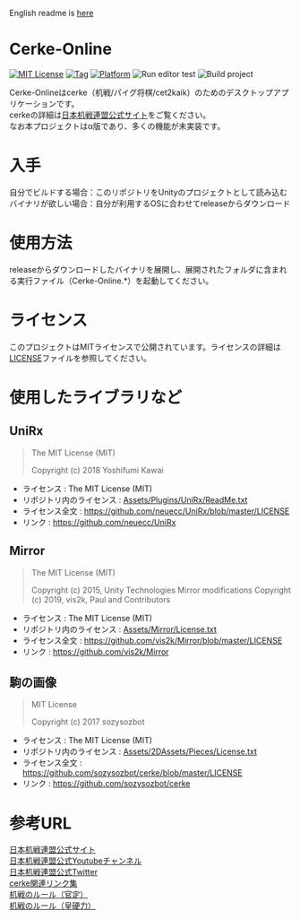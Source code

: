 English readme is [here](README.en.md)

# Cerke-Online
[![MIT License](https://img.shields.io/github/license/azarashi2931/Cerke-Online)](LICENSE)
[![Tag](https://img.shields.io/github/v/tag/azarashi2931/Cerke-Online)](../../releases)
[![Platform](https://img.shields.io/badge/platform-win--32%20|%20win--64%20|%20linux--64%20|%20osx--64-brightgreen)](LICENSE)
![Run editor test](https://github.com/azarashi2931/Cerke-Online/workflows/Run%20editor%20test/badge.svg?branch=master)
![Build project](https://github.com/azarashi2931/Cerke-Online/workflows/Build%20project/badge.svg?branch=master)
  
Cerke-Onlineはcerke（机戦/パイグ将棋/cet2kaik）のためのデスクトップアプリケーションです。  
cerkeの詳細は[日本机戦連盟公式サイト](https://sites.google.com/view/cet2kaik/トップページ?authuser=0)をご覧ください。  
なお本プロジェクトはα版であり、多くの機能が未実装です。


# 入手
自分でビルドする場合：このリポジトリをUnityのプロジェクトとして読み込む  
バイナリが欲しい場合：自分が利用するOSに合わせてreleaseからダウンロード  

# 使用方法
releaseからダウンロードしたバイナリを展開し、展開されたフォルダに含まれる実行ファイル（Cerke-Online.*）を起動してください。  

# ライセンス
このプロジェクトはMITライセンスで公開されています。ライセンスの詳細は[LICENSE](LICENSE)ファイルを参照してください。

# 使用したライブラリなど
## UniRx
>The MIT License (MIT)
>
>Copyright (c) 2018 Yoshifumi Kawai
+ ライセンス : The MIT License (MIT)
+ リポジトリ内のライセンス : [Assets/Plugins/UniRx/ReadMe.txt](Assets/Plugins/UniRx/ReadMe.txt)
+ ライセンス全文 : https://github.com/neuecc/UniRx/blob/master/LICENSE
+ リンク : https://github.com/neuecc/UniRx  

## Mirror
>The MIT License (MIT)
>
>Copyright (c) 2015, Unity Technologies
>Mirror modifications Copyright (c) 2019, vis2k, Paul and Contributors
+ ライセンス : The MIT License (MIT)
+ リポジトリ内のライセンス : [Assets/Mirror/License.txt](Assets/Mirror/License.txt)
+ ライセンス全文 : https://github.com/vis2k/Mirror/blob/master/LICENSE
+ リンク : https://github.com/vis2k/Mirror  

## 駒の画像
>MIT License
>
>Copyright (c) 2017 sozysozbot
+ ライセンス : The MIT License (MIT)
+ リポジトリ内のライセンス : [Assets/2DAssets/Pieces/License.txt](Assets/2DAssets/Pieces/License.txt)
+ ライセンス全文 : https://github.com/sozysozbot/cerke/blob/master/LICENSE
+ リンク : https://github.com/sozysozbot/cerke

# 参考URL
[日本机戦連盟公式サイト](https://sites.google.com/view/cet2kaik/トップページ?authuser=0)  
[日本机戦連盟公式Youtubeチャンネル](https://www.youtube.com/channel/UCdjFUR1MvJ-oExWUKlY2M8A)  
[日本机戦連盟公式Twitter](https://twitter.com/cet2kaik)  
[cerke関連リンク集](https://sozysozbot.github.io/cerke/)  
[机戦のルール（官定）](https://github.com/sozysozbot/cerke/blob/master/y1_huap1_summary.pdf)  
[机戦のルール（皇硬力）](https://drive.google.com/file/d/1GMnbM5yeqwySTRimGzk-Hvr1eKxo8le6/view)  
